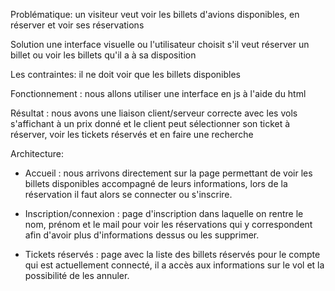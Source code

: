 Problématique: un visiteur veut voir les billets d'avions disponibles, en réserver et voir ses réservations

Solution une interface visuelle ou l'utilisateur choisit s'il veut réserver un billet ou voir les billets qu'il a à sa disposition

Les contraintes: il ne doit voir que les billets disponibles

Fonctionnement : nous allons utiliser une interface en js à l'aide du html

Résultat : nous avons une liaison client/serveur correcte avec les vols s'affichant à un prix donné et le client peut sélectionner son ticket à réserver, voir les tickets réservés et en faire une recherche

Architecture:
- Accueil : nous arrivons directement sur la page permettant de voir les billets disponibles accompagné de leurs informations, lors de la réservation il faut alors se connecter ou s'inscrire.

- Inscription/connexion : page d'inscription dans laquelle on rentre le nom, prénom et le mail pour voir les réservations qui y correspondent afin d'avoir plus d'informations dessus ou les supprimer.

- Tickets réservés : page avec la liste des billets réservés pour le compte qui est actuellement connecté, il a accès aux informations sur le vol et la possibilité de les annuler.
